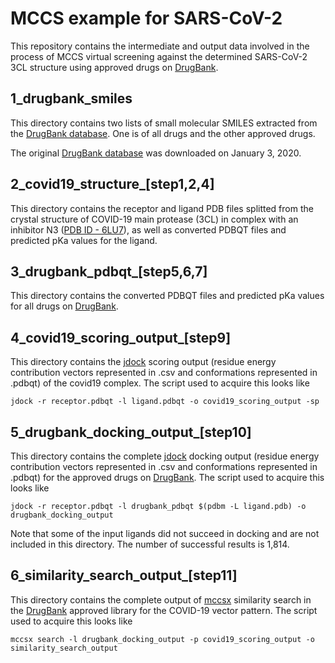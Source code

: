 # MCCS example for SARS-CoV-2

This repository contains the intermediate and output data involved in the process of MCCS virtual screening against the determined SARS-CoV-2 3CL structure using approved drugs on [DrugBank].

1_drugbank_smiles
---

This directory contains two lists of small molecular SMILES extracted from the [DrugBank database]. One is of all drugs and the other approved drugs.

The original [DrugBank database] was downloaded on January 3, 2020.

2_covid19_structure_[step1,2,4]
---

This directory contains the receptor and ligand PDB files splitted from the crystal structure of COVID-19 main protease (3CL) in complex with an inhibitor N3 ([PDB ID - 6LU7](https://www.rcsb.org/structure/6LU7)), as well as converted PDBQT files and predicted pKa values for the ligand.

3_drugbank_pdbqt_[step5,6,7]
---

This directory contains the converted PDBQT files and predicted pKa values for all drugs on [DrugBank].

4_covid19_scoring_output_[step9]
---

This directory contains the [jdock] scoring output (residue energy contribution vectors represented in .csv and conformations represented in .pdbqt) of the covid19 complex. The script used to acquire this looks like

```
jdock -r receptor.pdbqt -l ligand.pdbqt -o covid19_scoring_output -sp
```

5_drugbank_docking_output_[step10]
---

This directory contains the complete [jdock] docking output (residue energy contribution vectors represented in .csv and conformations represented in .pdbqt) for the approved drugs on [DrugBank]. The script used to acquire this looks like

```
jdock -r receptor.pdbqt -l drugbank_pdbqt $(pdbm -L ligand.pdb) -o drugbank_docking_output
```

Note that some of the input ligands did not succeed in docking and are not included in this directory. The number of successful results is 1,814.

6_similarity_search_output_[step11]
---

This directory contains the complete output of [mccsx] similarity search in the [DrugBank] approved library for the COVID-19 vector pattern. The script used to acquire this looks like

```
mccsx search -l drugbank_docking_output -p covid19_scoring_output -o similarity_search_output
```

[DrugBank]: https://www.drugbank.ca/
[DrugBank database]: https://www.drugbank.ca/releases/latest
[jdock]: https://github.com/stcmz/jdock
[mccsx]: https://github.com/stcmz/mccsx
